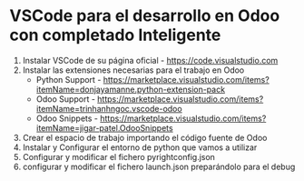 # VSCode para el desarrollo en Odoo con completado Inteligente

1. Instalar VSCode de su página oficial - https://code.visualstudio.com
2. Instalar las extensiones necesarias para el trabajo en Odoo
   - Python Support - https://marketplace.visualstudio.com/items?itemName=donjayamanne.python-extension-pack
   - Odoo Support - https://marketplace.visualstudio.com/items?itemName=trinhanhngoc.vscode-odoo
   - Odoo Snippets - https://marketplace.visualstudio.com/items?itemName=jigar-patel.OdooSnippets
3. Crear el espacio de trabajo importando el código fuente de Odoo
4. Instalar y Configurar el entorno de python que vamos a utilizar
5. Configurar y modificar el fichero pyrightconfig.json
6. configurar y modificar el fichero launch.json preparándolo para el debug
